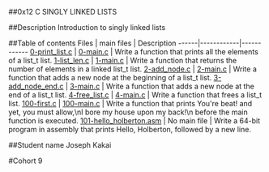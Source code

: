 ##0x12 C SINGLY LINKED LISTS

##Description
Introduction to singly linked lists

##Table of contents
Files | main files | Description
------|------------|------------
[0-print_list.c](./0-print_list.c) | [0-main.c](./0-main.c) | Write a function that prints all the elements of a list_t list.
[1-list_len.c](./1-list_len.c) | [1-main.c](./1-main.c) | Write a function that returns the number of elements in a linked list_t list.
[2-add_node.c](./2-add_node.c) | [2-main.c](./2-main.c) | Write a function that adds a new node at the beginning of a list_t list.
[3-add_node_end.c](./3-add_node_end.c) | [3-main.c](./3-main.c) | Write a function that adds a new node at the end of a list_t list.
[4-free_list.c](./4-free_list.c) | [4-main.c](./4-main.c) | Write a function that frees a list_t list.
[100-first.c](./100-first.c) | [100-main.c](./100-main.c) | Write a function that prints You're beat! and yet, you must allow,\nI bore my house upon my back!\n before the main function is executed.
[101-hello_holberton.asm](./101-hello_holberton.asm) | No main file | Write a 64-bit program in assembly that prints Hello, Holberton, followed by a new line.

##Student name
Joseph Kakai

#Cohort
9

